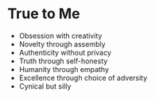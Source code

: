 # True to Me

* Obsession with creativity
* Novelty through assembly
* Authenticity without privacy
* Truth through self-honesty
* Humanity through empathy
* Excellence through choice of adversity
* Cynical but silly
